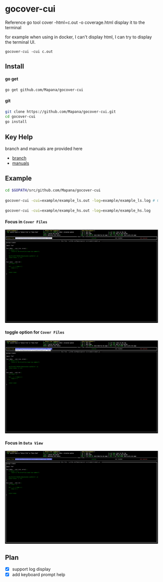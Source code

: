 # gocover-cui

Reference go tool cover -html=c.out -o coverage.html display it to the terminal

for example when using in docker, I can't display html, I can try to display the terminal UI.

    gocover-cui -cui c.out

## Install
#### go get
``` bash
go get github.com/Mapana/gocover-cui
```

#### git
``` bash
git clone https://github.com/Mapana/gocover-cui.git
cd gocover-cui
go install
```

## Key Help
branch and manuals are provided here
- [branch](https://github.com/Mapana/gocover-cui/tree/key-help)
- [manuals](https://github.com/Mapana/gocover-cui/wiki)

## Example
``` bash
cd $GOPATH/src/github.com/Mapana/gocover-cui

gocover-cui -cui=example/example_ls.out -log=example/example_ls.log # Can run -cui or -log separately

gocover-cui -cui=example/example_hs.out -log=example/example_hs.log
```

#### Focus in `Cover Files`
![image](https://github.com/Mapana/gocover-cui/blob/master/gocover-cui-1.png)

#### toggle option for `Cover Files`
![image](https://github.com/Mapana/gocover-cui/blob/master/gocover-cui-2.png)

#### Focus in `Data View`
![image](https://github.com/Mapana/gocover-cui/blob/master/gocover-cui-3.png)

## Plan
- [x] support log display
- [x] add keyboard prompt help
